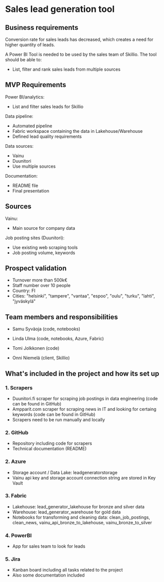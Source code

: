 # Sales lead generation tool

## Business requirements

Conversion rate for sales leads has decreased, which creates a need for higher quantity of leads.

A Power BI Tool is needed to be used by the sales team of Skillio. The tool should be able to:
- List, filter and rank sales leads from multiple sources

## MVP Requirements

Power BI/analytics:
- List and filter sales leads for Skillio

Data pipeline:
- Automated pipeline
- Fabric workspace containing the data in Lakehouse/Warehouse
- Defined lead quality requirements


Data sources:
- Vainu
- Duunitori
- Use multiple sources


Documentation:
- README file
- Final presentation

## Sources

Vainu:
- Main source for company data


Job posting sites (Duunitori):
- Use existing web scraping tools
- Job posting volume, keywords

## Prospect validation
- Turnover more than 500k€
- Staff number over 10 people
- Country: FI
- Cities: "helsinki", "tampere", "vantaa", "espoo", "oulu", "turku", "lahti", "jyväskylä"

## Team members and responsibilities
- Samu Syväoja (code, notebooks)
- Linda Ulma (code, notebooks, Azure, Fabric)
- Tomi Jolkkonen (code)

- Onni Niemelä (client, Skillio)

## What's included in the project and how its set up

### 1. Scrapers
- Duunitori.fi scraper for scraping job postings in data engineering (code can be found in GitHub)
- Ampparit.com scraper for scraping news in IT and looking for certaing keywords (code can be found in GitHub)
- Scrapers need to be run manually and locally

### 2. GitHub
- Repository including code for scrapers
- Technical documentation (README)

### 2. Azure
- Storage account / Data Lake: leadgeneratorstorage
- Vainu api key and storage account connection string are stored in Key Vault

### 3. Fabric
- Lakehouse: lead_generator_lakehouse for bronze and silver data
- Warehouse: lead_generator_warehouse for gold data
- Notebooks for transforming and cleaning data: clean_job_postings, clean_news, vainu_api_bronze_to_lakehouse, vainu_bronze_to_silver

### 4. PowerBI
- App for sales team to look for leads

### 5. Jira
- Kanban board including all tasks related to the project
- Also some documentation included

